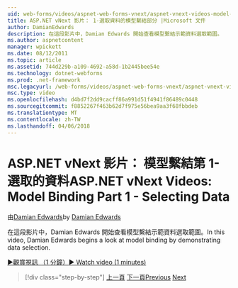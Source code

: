 ```yaml
---
uid: web-forms/videos/aspnet-web-forms-vnext/aspnet-vnext-videos-model-binding-part-1-selecting-data
title: ASP.NET vNext 影片： 1-選取資料的模型繫結部分 |Microsoft 文件
author: DamianEdwards
description: 在這段影片中，Damian Edwards 開始查看模型繫結示範資料選取範圍。
ms.author: aspnetcontent
manager: wpickett
ms.date: 08/12/2011
ms.topic: article
ms.assetid: 744d229b-a109-4692-a58d-1b2445bee54e
ms.technology: dotnet-webforms
ms.prod: .net-framework
msc.legacyurl: /web-forms/videos/aspnet-web-forms-vnext/aspnet-vnext-videos-model-binding-part-1-selecting-data
msc.type: video
ms.openlocfilehash: d4bd7f2dd9cacff86a991d51f4941f86489c0448
ms.sourcegitcommit: f8852267f463b62d7f975e56bea9aa3f68fbbdeb
ms.translationtype: MT
ms.contentlocale: zh-TW
ms.lasthandoff: 04/06/2018
---
```

<a name="aspnet-vnext-videos-model-binding-part-1---selecting-data"></a><span data-ttu-id="a6d25-103">ASP.NET vNext 影片： 模型繫結第 1-選取的資料</span><span class="sxs-lookup"><span data-stu-id="a6d25-103">ASP.NET vNext Videos: Model Binding Part 1 - Selecting Data</span></span>
====================
<span data-ttu-id="a6d25-104">由[Damian Edwards](https://github.com/DamianEdwards)</span><span class="sxs-lookup"><span data-stu-id="a6d25-104">by [Damian Edwards](https://github.com/DamianEdwards)</span></span>

<span data-ttu-id="a6d25-105">在這段影片中，Damian Edwards 開始查看模型繫結示範資料選取範圍。</span><span class="sxs-lookup"><span data-stu-id="a6d25-105">In this video, Damian Edwards begins a look at model binding by demonstrating data selection.</span></span>

[<span data-ttu-id="a6d25-106">&#9654;觀賞視訊 （1 分鐘）</span><span class="sxs-lookup"><span data-stu-id="a6d25-106">&#9654; Watch video (1 minutes)</span></span>](https://channel9.msdn.com/Blogs/ASP-NET-Site-Videos/aspnet-vnext-videos-model-binding-part-1-selecting-data)

> [!div class="step-by-step"]
> <span data-ttu-id="a6d25-107">[上一頁](aspnet-vnext-videos-strongly-typed-data-controls.md)
> [下一頁](aspnet-vnext-videos-model-binding-part-2-filtering.md)</span><span class="sxs-lookup"><span data-stu-id="a6d25-107">[Previous](aspnet-vnext-videos-strongly-typed-data-controls.md)
[Next](aspnet-vnext-videos-model-binding-part-2-filtering.md)</span></span>
